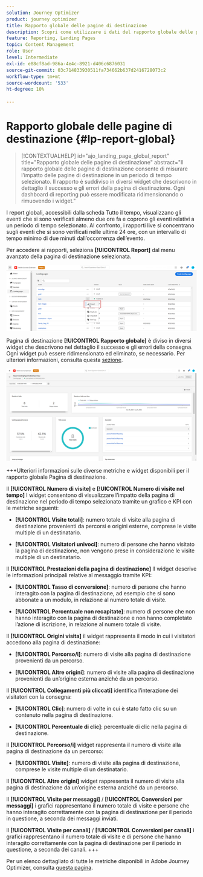 ```yaml
---
solution: Journey Optimizer
product: journey optimizer
title: Rapporto globale delle pagine di destinazione
description: Scopri come utilizzare i dati del rapporto globale delle pagine di destinazione
feature: Reporting, Landing Pages
topic: Content Management
role: User
level: Intermediate
exl-id: e88cf8ad-986a-4e4c-8921-d406c6876031
source-git-commit: 03c714833930511fa734662b637d2416728073c2
workflow-type: tm+mt
source-wordcount: '533'
ht-degree: 10%

---
```


# Rapporto globale delle pagine di destinazione {#lp-report-global}

>[!CONTEXTUALHELP]
>id="ajo_landing_page_global_report"
>title="Rapporto globale delle pagine di destinazione"
>abstract="Il rapporto globale delle pagine di destinazione consente di misurare l’impatto delle pagine di destinazione in un periodo di tempo selezionato. Il rapporto è suddiviso in diversi widget che descrivono in dettaglio il successo e gli errori della pagina di destinazione. Ogni dashboard di reporting può essere modificata ridimensionando o rimuovendo i widget."

I report globali, accessibili dalla scheda Tutto il tempo, visualizzano gli eventi che si sono verificati almeno due ore fa e coprono gli eventi relativi a un periodo di tempo selezionato. Al confronto, i rapporti live si concentrano sugli eventi che si sono verificati nelle ultime 24 ore, con un intervallo di tempo minimo di due minuti dall’occorrenza dell’evento.

Per accedere ai rapporti, seleziona **[!UICONTROL Report]** dal menu avanzato della pagina di destinazione selezionata.

![](assets/landing_page_report.png)

Pagina di destinazione **[!UICONTROL Rapporto globale]** è diviso in diversi widget che descrivono nel dettaglio il successo e gli errori della consegna. Ogni widget può essere ridimensionato ed eliminato, se necessario. Per ulteriori informazioni, consulta questa [sezione](global-report.md).

![](assets/landing_page_global.png)

+++Ulteriori informazioni sulle diverse metriche e widget disponibili per il rapporto globale Pagina di destinazione.

Il **[!UICONTROL Numero di visite]** e **[!UICONTROL Numero di visite nel tempo]** I widget consentono di visualizzare l’impatto della pagina di destinazione nel periodo di tempo selezionato tramite un grafico e KPI con le metriche seguenti:

* **[!UICONTROL Visite totali]**: numero totale di visite alla pagina di destinazione provenienti da percorsi e origini esterne, comprese le visite multiple di un destinatario.

* **[!UICONTROL Visitatori univoci]**: numero di persone che hanno visitato la pagina di destinazione, non vengono prese in considerazione le visite multiple di un destinatario.

Il **[!UICONTROL Prestazioni della pagina di destinazione]** Il widget descrive le informazioni principali relative al messaggio tramite KPI:

* **[!UICONTROL Tasso di conversione]**: numero di persone che hanno interagito con la pagina di destinazione, ad esempio che si sono abbonate a un modulo, in relazione al numero totale di visite.

* **[!UICONTROL Percentuale non recapitate]**: numero di persone che non hanno interagito con la pagina di destinazione e non hanno completato l’azione di iscrizione, in relazione al numero totale di visite.

Il **[!UICONTROL Origini visita]** il widget rappresenta il modo in cui i visitatori accedono alla pagina di destinazione:

* **[!UICONTROL Percorso/i]**: numero di visite alla pagina di destinazione provenienti da un percorso.

* **[!UICONTROL Altre origini]**: numero di visite alla pagina di destinazione provenienti da un’origine esterna anziché da un percorso.

Il **[!UICONTROL Collegamenti più cliccati]** identifica l’interazione dei visitatori con la consegna:

* **[!UICONTROL Clic]**: numero di volte in cui è stato fatto clic su un contenuto nella pagina di destinazione.

* **[!UICONTROL Percentuale di clic]**: percentuale di clic nella pagina di destinazione.

Il **[!UICONTROL Percorso/i]** widget rappresenta il numero di visite alla pagina di destinazione da un percorso:

* **[!UICONTROL Visite]**: numero di visite alla pagina di destinazione, comprese le visite multiple di un destinatario.

Il **[!UICONTROL Altre origini]** widget rappresenta il numero di visite alla pagina di destinazione da un’origine esterna anziché da un percorso.

Il **[!UICONTROL Visite per messaggi]** / **[!UICONTROL Conversioni per messaggi]** i grafici rappresentano il numero totale di visite e persone che hanno interagito correttamente con la pagina di destinazione per il periodo in questione, a seconda dei messaggi inviati.

Il **[!UICONTROL Visite per canali]** / **[!UICONTROL Conversioni per canali]** i grafici rappresentano il numero totale di visite e di persone che hanno interagito correttamente con la pagina di destinazione per il periodo in questione, a seconda dei canali.
+++

Per un elenco dettagliato di tutte le metriche disponibili in Adobe Journey Optimizer, consulta [questa pagina](global-report.md#list-of-components-global).
